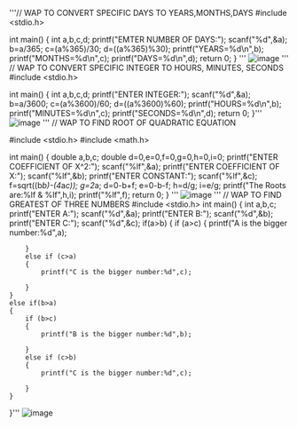 '''// WAP TO CONVERT SPECIFIC DAYS TO YEARS,MONTHS,DAYS
#include <stdio.h>

int main() {
    int a,b,c,d;
    printf("EMTER NUMBER OF DAYS:");
    scanf("%d",&a);
    b=a/365;
    c=(a%365)/30;
    d=((a%365)%30);
    printf("YEARS=%d\n",b);
    printf("MONTHS=%d\n",c);
    printf("DAYS=%d\n",d);
    return 0;
}
'''
![image](https://user-images.githubusercontent.com/93079062/194212870-562f5bb8-6962-41b5-9ab5-1979ab561253.png)
'''
// WAP TO CONVERT SPECIFIC INTEGER TO HOURS, MINUTES, SECONDS
#include <stdio.h>

int main() {
    int a,b,c,d;
    printf("ENTER INTEGER:");
    scanf("%d",&a);
    b=a/3600;
    c=(a%3600)/60;
    d=((a%3600)%60);
    printf("HOURS=%d\n",b);
    printf("MINUTES=%d\n",c);
    printf("SECONDS=%d\n",d);
    return 0;
}'''
![image](https://user-images.githubusercontent.com/93079062/194213301-e430bb6d-16ad-4d07-886b-0099fec65ea0.png)
'''
// WAP TO FIND ROOT OF QUADRATIC EQUATION

#include <stdio.h>
#include <math.h>    

int main() {
    double a,b,c;
    double d=0,e=0,f=0,g=0,h=0,i=0;
    printf("ENTER COEFFICIENT OF X^2:");
    scanf("%lf",&a);
    printf("ENTER COEFFICIENT OF X:");
    scanf("%lf",&b);
    printf("ENTER CONSTANT:");
    scanf("%lf",&c);
    f=sqrt((b*b)-(4*a*c));
    g=2*a;
    d=0-b+f;
    e=0-b-f;
    h=d/g;
    i=e/g;
    printf("The Roots are:%lf & %lf",h,i);
    printf("%lf",f);
    return 0;
}
'''
![image](https://user-images.githubusercontent.com/93079062/194217850-a84ff18a-fb84-4271-b68d-4b6615a2974f.png)
'''
// WAP TO FIND GREATEST OF THREE NUMBERS
#include <stdio.h>
int main() 
{
    int a,b,c;
    printf("ENTER A:");
    scanf("%d",&a);
    printf("ENTER B:");
    scanf("%d",&b);
    printf("ENTER C:");
    scanf("%d",&c);
    if(a>b)
    {
        if (a>c)
        {
            printf("A is the bigger number:%d",a);
            
        }
        else if (c>a)
        {
            printf("C is the bigger number:%d",c);
            
        }
    }
    else if(b>a)
    {
        if (b>c)
        {
            printf("B is the bigger number:%d",b);
            
        }
        else if (c>b)
        {
            printf("C is the bigger number:%d",c);
            
        }
    }
}'''
![image](https://user-images.githubusercontent.com/93079062/194219544-03c1dc2e-625b-4b36-9a60-61cdd3b72d96.png)


